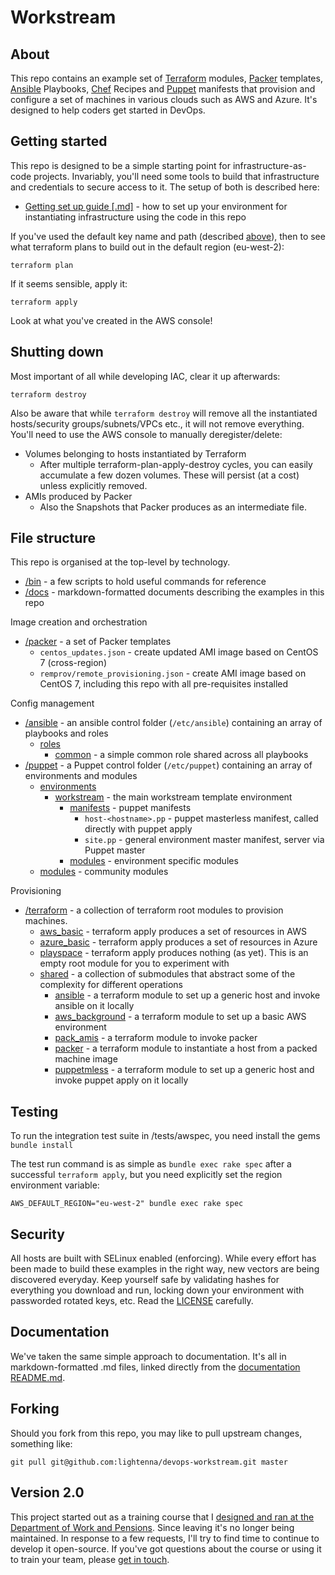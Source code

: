 Workstream
==========

About
-----
This repo contains an example set of [Terraform](https://www.terraform.io/) modules, [Packer](https://www.packer.io/) templates, [Ansible](https://www.ansible.com/) Playbooks, [Chef](https://www.chef.io/chef/) Recipes and [Puppet](https://puppet.com/) manifests that provision and configure a set of machines in various clouds such as AWS and Azure.  It's designed to help coders get started in DevOps.

Getting started
---------------

This repo is designed to be a simple starting point for infrastructure-as-code projects.  Invariably, you'll need some tools to build that infrastructure and credentials to secure access to it.  The setup of both is described here:

* [Getting set up guide [.md]](/docs/getting_set_up.md) - how to set up your environment for instantiating infrastructure using the code in this repo

If you've used the default key name and path (described [above](/docs/getting_set_up.md)), then to see what terraform plans to build out in the default region (eu-west-2):
```
terraform plan
```

If it seems sensible, apply it:
```
terraform apply
```

Look at what you've created in the AWS console!


Shutting down
-------------

Most important of all while developing IAC, clear it up afterwards:
```
terraform destroy
```
Also be aware that while `terraform destroy` will remove all the instantiated hosts/security groups/subnets/VPCs etc., it will not remove everything.  You'll need to use the AWS console to manually deregister/delete:

* Volumes belonging to hosts instantiated by Terraform
  * After multiple terraform-plan-apply-destroy cycles, you can easily accumulate a few dozen volumes.  These will persist (at a cost) unless explicitly removed.
* AMIs produced by Packer
  * Also the Snapshots that Packer produces as an intermediate file.

File structure
--------------
This repo is organised at the top-level by technology.

* [/bin](/bin) - a few scripts to hold useful commands for reference
* [/docs](/docs) - markdown-formatted documents describing the examples in this repo

Image creation and orchestration

* [/packer](/packer) - a set of Packer templates
  * `centos_updates.json` - create updated AMI image based on CentOS 7 (cross-region)
  * `remprov/remote_provisioning.json` - create AMI image based on CentOS 7, including this repo with all pre-requisites installed

Config management

* [/ansible](/ansible) - an ansible control folder (```/etc/ansible```) containing an array of playbooks and roles
  * [roles](/ansible/roles)
    * [common](/ansible/roles/common) - a simple common role shared across all playbooks
* [/puppet](/puppet) - a Puppet control folder (```/etc/puppet```) containing an array of environments and modules
  * [environments](/puppet/environments)
    * [workstream](/puppet/environments/workstream) - the main workstream template environment
      * [manifests](/puppet/environments/workstream/manifests) - puppet manifests
        * `host-<hostname>.pp` - puppet masterless manifest, called directly with puppet apply
        * `site.pp` - general environment master manifest, server via Puppet master
      * [modules](/puppet/environments/workstream/modules) - environment specific modules
  * [modules](/puppet/modules) - community modules

Provisioning

* [/terraform](/terraform) - a collection of terraform root modules to provision machines.
  * [aws_basic](/terraform/aws_basic) - terraform apply produces a set of resources in AWS
  * [azure_basic](/terraform/azure_basic) - terraform apply produces a set of resources in Azure
  * [playspace](/terraform/playspace) - terraform apply produces nothing (as yet).  This is an empty root module for you to experiment with
  * [shared](/terraform/shared) - a collection of submodules that abstract some of the complexity for different operations 
      * [ansible](/terraform/ansible) - a terraform module to set up a generic host and invoke ansible on it locally 
      * [aws_background](/terraform/shared/aws_background) - a terraform module to set up a basic AWS environment
      * [pack_amis](/terraform/shared/pack_amis) - a terraform module to invoke packer
      * [packer](/terraform/shared/packer) - a terraform module to instantiate a host from a packed machine image
      * [puppetmless](/terraform/shared/create-aws-vm-puppetmless) - a terraform module to set up a generic host and invoke puppet apply on it locally 

Testing
-------
To run the integration test suite in /tests/awspec, you need install the gems
`bundle install`

The test run command is as simple as `bundle exec rake spec` after a successful `terraform apply`, but you need explicitly set the region environment variable:
```
AWS_DEFAULT_REGION="eu-west-2" bundle exec rake spec
```

Security
--------
All hosts are built with SELinux enabled (enforcing).  While every effort has been made to build these examples in the right way, new vectors are being discovered everyday.  Keep yourself safe by validating hashes for everything you download and run, locking down your environment with passworded rotated keys, etc.  Read the [LICENSE](/LICENSE) carefully.

Documentation
-------------

We've taken the same simple approach to documentation.  It's all in markdown-formatted .md files, linked directly from the [documentation README.md](/docs/README.md).

Forking
-------
Should you fork from this repo, you may like to pull upstream changes, something like:
```
git pull git@github.com:lightenna/devops-workstream.git master
```

Version 2.0
-------
This project started out as a training course that I [designed and ran at the Department of Work and Pensions](https://github.com/dwp/devops-workstream).  Since leaving it's no longer being maintained.  In response to a few requests, I'll try to find time to continue to develop it open-source.  If you've got questions about the course or using it to train your team, please [get in touch](http://www.lightenna.com/contact).
